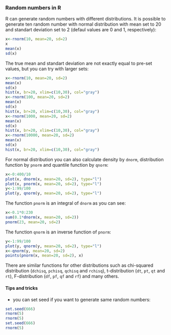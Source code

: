 ### Random numbers in R
R can generate random numbers with different distributions. It is possible to generate ten random number with normal distribution
with mean set to 20 and standart deviation set to 2 (defaul values are 0 and 1, respectively):
```R
x<-rnorm(10, mean=20, sd=2)
x
mean(x)
sd(x)
```
The true mean and standart deviation are not exactly equal to pre-set values, but you can try with larger sets:
```R
x<-rnorm(10, mean=20, sd=2)
mean(x)
sd(x)
hist(x, br=20, xlim=c(10,30), col="gray")
x<-rnorm(100, mean=20, sd=2)
mean(x)
sd(x)
hist(x, br=20, xlim=c(10,30), col="gray")
x<-rnorm(1000, mean=20, sd=2)
mean(x)
sd(x)
hist(x, br=20, xlim=c(10,30), col="gray")
x<-rnorm(10000, mean=20, sd=2)
mean(x)
sd(x)
hist(x, br=20, xlim=c(10,30), col="gray")
```
For normal distribution you can also calculate density by `dnorm`, distribution function by `pnorm` and quantile function by `qnorm`:
```R
x<-0:400/10
plot(x, dnorm(x, mean=20, sd=2), type="l")
plot(x, pnorm(x, mean=20, sd=2), type="l")
y<-1:99/100
plot(y, qnorm(y, mean=20, sd=2), type="l")
```
The function `pnorm` is an integral of `dnorm` as you can see:
```R
x<-0.1*0:230
sum(0.1*dnorm(x, mean=20, sd=2))
pnorm(23, mean=20, sd=2)
```
The function `qnorm` is an inverse function of `pnorm`:
```R
y<-1:99/100
plot(y, qnorm(y, mean=20, sd=2), type="l")
x<-qnorm(y, mean=20, sd=2)
points(pnorm(x, mean=20, sd=2), x)
```
There are similar functions for other distributions such as chi-squared distribution (`dchisq`, `pchisq`, `qchisq` and `rchisq`), t-distribution (`dt`, `pt`, `qt` and `rt`), F-distribution (`df`, `pf`, `qf` and `rf`) and many others.

#### Tips and tricks
* you can set seed if you want to generate same random numbers:
```R
set.seed(666)
rnorm(5)
rnorm(5)
set.seed(666)
rnorm(5)
```

